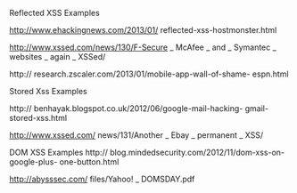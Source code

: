 Reflected XSS Examples

  http://www.ehackingnews.com/2013/01/ reflected-xss-hostmonster.html

  http://www.xssed.com/news/130/F-Secure _ McAfee _ and _ Symantec _ websites _ again _ XSSed/

  http:// research.zscaler.com/2013/01/mobile-app-wall-of-shame- espn.html

Stored Xss Examples

  http:// benhayak.blogspot.co.uk/2012/06/google-mail-hacking- gmail-stored-xss.html

  http://www.xssed.com/ news/131/Another _ Ebay _ permanent _ XSS/

DOM XSS Examples
  http:// blog.mindedsecurity.com/2012/11/dom-xss-on-google-plus- one-button.html

  http://abysssec.com/ files/Yahoo! _ DOMSDAY.pdf

  